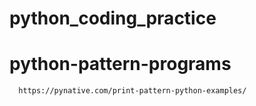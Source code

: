 # python_coding_practice
  # python-pattern-programs
      https://pynative.com/print-pattern-python-examples/
